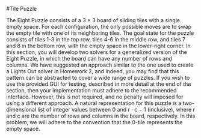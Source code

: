#Tile Puzzle

The Eight Puzzle consists of a 3 × 3 board of sliding tiles with a single empty space.
For each configuration, the only possible moves are to swap the empty tile with one of its neighboring tiles.
The goal state for the puzzle consists of tiles 1-3 in the top row, tiles 4-6 in the middle row, and tiles 7 and 8
in the bottom row, with the empty space in the lower-right corner.
In this section, you will develop two solvers for a generalized version of the Eight Puzzle, in which the
board can have any number of rows and columns. We have suggested an approach similar to the one used
to create a Lights Out solver in Homework 2, and indeed, you may find that this pattern can be abstracted
to cover a wide range of puzzles. If you wish to use the provided GUI for testing, described in more detail
at the end of the section, then your implementation must adhere to the recommended interface. However,
this is not required, and no penalty will imposed for using a different approach.
A natural representation for this puzzle is a two-dimensional list of integer values between 0 and r · c − 1
(inclusive), where r and c are the number of rows and columns in the board, respectively. In this problem,
we will adhere to the convention that the 0-tile represents the empty space.
